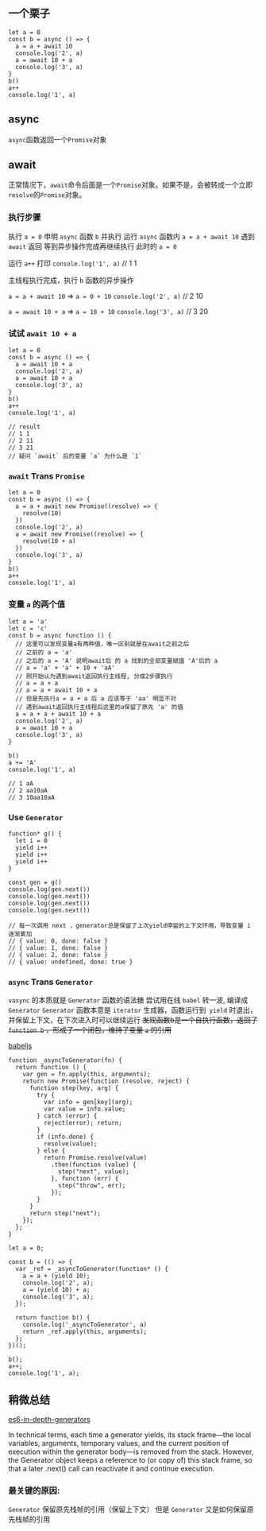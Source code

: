 ## 一个栗子
```
let a = 0
const b = async () => {
  a = a + await 10
  console.log('2', a)
  a = await 10 + a
  console.log('3', a)
}
b()
a++
console.log('1', a)
```
## async
`async`函数返回一个`Promise`对象

## await
正常情况下，`await`命令后面是一个`Promise`对象。如果不是，会被转成一个立即`resolve`的`Promise`对象。

### 执行步骤
执行 `a = 0`
申明 `async` 函数 `b` 并执行
运行 `async` 函数内 `a = a + await 10`
遇到 `await` 返回 等到异步操作完成再继续执行
此时的 `a = 0`

运行 `a++`
打印 `console.log('1', a)`
// 1 1

主线程执行完成，执行 `b` 函数的异步操作

`a = a + await 10` => `a = 0 + 10` `console.log('2', a)`
// 2 10

`a = await 10 + a` => `a = 10 + 10`
`console.log('3', a)`
// 3 20

### 试试 `await 10 + a`
```
let a = 0
const b = async () => {
  a = await 10 + a
  console.log('2', a)
  a = await 10 + a
  console.log('3', a)
}
b()
a++
console.log('1', a)

// result
// 1 1
// 2 11
// 3 21
// 疑问 `await` 后的变量 `a` 为什么是 `1`
```

### `await` Trans `Promise`
```
let a = 0
const b = async () => {
  a = a + await new Promise((resolve) => {
    resolve(10)
  })
  console.log('2', a)
  a = await new Promise((resolve) => {
    resolve(10 + a)
  })
  console.log('3', a)
}
b()
a++
console.log('1', a)
```

### 变量 `a` 的两个值

```
let a = 'a'
let c = 'c'
const b = async function () {
  // 这里可以发现变量a有两种值，唯一区别就是在await之前之后
  // 之前的 a = 'a'
  // 之后的 a = 'A' 说明await后 的 a 找到的全部变量赋值 'A'后的 a
  // a = 'a' + 'a' + 10 + 'aA'
  // 刚开始认为遇到await返回执行主线程, 分成2步骤执行
  // a = a + a
  // a = a + await 10 + a
  // 但是先执行a = a + a 后 a 应该等于 'aa' 明显不对
  // 遇到await返回执行主线程后这里的a保留了原先 'a' 的值
  a = a + a + await 10 + a
  console.log('2', a)
  a = await 10 + a
  console.log('3', a)
}

b()
a += 'A'
console.log('1', a)

// 1 aA
// 2 aa10aA
// 3 10aa10aA
```

### Use `Generator`

```
function* g() {
  let i = 0
  yield i++
  yield i++
  yield i++
}

const gen = g()
console.log(gen.next())
console.log(gen.next())
console.log(gen.next())
console.log(gen.next())

// 每一次调用 next ，generator总是保留了上次yield停留的上下文环境，导致变量 i 逐渐累加
// { value: 0, done: false }
// { value: 1, done: false }
// { value: 2, done: false }
// { value: undefined, done: true }
```

### `async` Trans `Generator`

`vasync` 的本质就是 `Generator` 函数的语法糖
尝试用在线 `babel` 转一波, 编译成 `Generator`
`Generator` 函数本意是 `iterator` 生成器，函数运行到` yield` 时退出，并保留上下文，在下次进入时可以继续运行
~~发现函数b是一个自执行函数，返回了 `function b` ，形成了一个闭包，维持了变量 `a` 的引用~~

[babeljs](http://babeljs.io/repl/#?babili=false&browsers=&build=&builtIns=false&code_lz=DYUwLgBAhhC8EAYBQSDGB7AdgZ0gIzmmwE9NUIAKASjgD4IBvJCaQmAamgHcoBLSAIzIWGHOlAA6YOgDmFAOQAmeQBpoVZq3hQe_CEIicom0dnEgpshQGZV6pAF8Ueakijt2aLGcnS58gTsoDSA&debug=false&forceAllTransforms=false&shippedProposals=false&circleciRepo=&evaluate=false&fileSize=false&lineWrap=true&presets=es2016%2Cstage-3&prettier=false&targets=&version=6.26.0&envVersion=)

```
function _asyncToGenerator(fn) {
  return function () {
    var gen = fn.apply(this, arguments);
    return new Promise(function (resolve, reject) {
      function step(key, arg) {
        try {
          var info = gen[key](arg);
          var value = info.value;
        } catch (error) {
          reject(error); return;
        }
        if (info.done) {
          resolve(value);
        } else {
          return Promise.resolve(value)
            .then(function (value) {
              step("next", value);
            }, function (err) {
              step("throw", err);
            });
        }
      }
      return step("next");
    });
  };
}

let a = 0;

const b = (() => {
  var _ref = _asyncToGenerator(function* () {
    a = a + (yield 10);
    console.log('2', a);
    a = (yield 10) + a;
    console.log('3', a);
  });

  return function b() {
    console.log('_asyncToGenerator', a)
    return _ref.apply(this, arguments);
  };
})();

b();
a++;
console.log('1', a);
```

## 稍微总结

[es6-in-depth-generators](https://hacks.mozilla.org/2015/05/es6-in-depth-generators/)

In technical terms, each time a generator yields, its stack frame—the local variables, arguments, temporary values, and the current position of execution within the generator body—is removed from the stack. However, the Generator object keeps a reference to (or copy of) this stack frame, so that a later .next() call can reactivate it and continue execution.

### 最关键的原因: 
 `Generator` 保留原先栈帧的引用（保留上下文）
 但是 `Generator` 又是如何保留原先栈帧的引用




